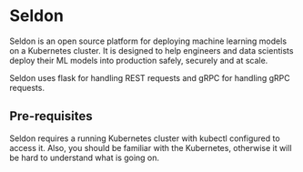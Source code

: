 # Seldon

Seldon is an open source platform for deploying machine learning models on a Kubernetes cluster.
It is designed to help engineers and data scientists deploy their ML models into production safely, securely and at scale.

Seldon uses flask for handling REST requests and gRPC for handling gRPC requests.

## Pre-requisites

Seldon requires a running Kubernetes cluster with kubectl configured to access it.
Also, you should be familiar with the Kubernetes, otherwise it will be hard to understand what is going on.
